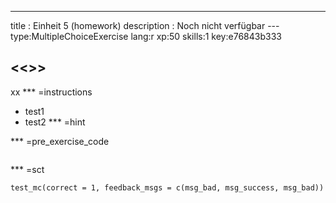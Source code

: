 ---
title       : Einheit 5 (homework)
description : Noch nicht verfügbar
--- type:MultipleChoiceExercise lang:r xp:50 skills:1 key:e76843b333
## <<<New Exercise>>>

xx
*** =instructions
- test1
- test2
*** =hint

*** =pre_exercise_code
```{r}

```

*** =sct
```{r}
test_mc(correct = 1, feedback_msgs = c(msg_bad, msg_success, msg_bad))
```
